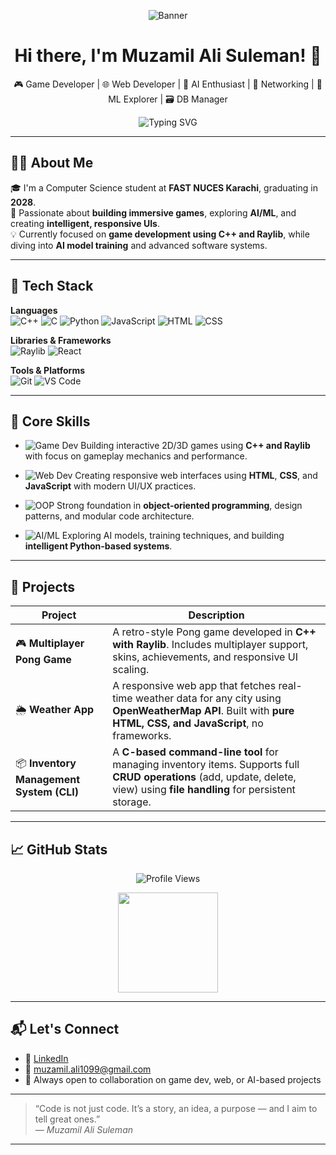 
<p align="center">
  <img src="https://www.canva.com/design/DAGn__xwTlA/RRwgT2ZI3uyp5rIry1c18w/view?utm_content=DAGn__xwTlA&utm_campaign=designshare&utm_medium=link2&utm_source=uniquelinks&utlId=he276476a82" alt="Banner" />
</p>

<h1 align="center">Hi there, I'm Muzamil Ali Suleman! 👋</h1>
<p align="center">
  🎮 Game Developer | 🌐 Web Developer | 🤖 AI Enthusiast | 📡 Networking | 🧠 ML Explorer | 🗃️ DB Manager
</p>

<p align="center">
  <img src="https://readme-typing-svg.herokuapp.com?font=Fira+Code&size=24&pause=1000&color=0A7EB6&center=true&width=800&lines=Aspiring+Software+Engineer;C%2B%2B+Game+Developer;AI+%26+ML+Learner;Full-Stack+Explorer" alt="Typing SVG" />
</p>

---

## 👨‍💻 About Me

🎓 I'm a Computer Science student at **FAST NUCES Karachi**, graduating in **2028**.  
🧠 Passionate about **building immersive games**, exploring **AI/ML**, and creating **intelligent, responsive UIs**.  
💡 Currently focused on **game development using C++ and Raylib**, while diving into **AI model training** and advanced software systems.

---

## 🧰 Tech Stack

**Languages**  
![C++](https://img.shields.io/badge/C++-00599C?style=for-the-badge&logo=cplusplus&logoColor=white)
![C](https://img.shields.io/badge/C-00599C?style=for-the-badge&logo=c&logoColor=white)
![Python](https://img.shields.io/badge/Python-3776AB?style=for-the-badge&logo=python&logoColor=white)
![JavaScript](https://img.shields.io/badge/JavaScript-F7DF1E?style=for-the-badge&logo=javascript&logoColor=black)
![HTML](https://img.shields.io/badge/HTML5-E34F26?style=for-the-badge&logo=html5&logoColor=white)
![CSS](https://img.shields.io/badge/CSS3-1572B6?style=for-the-badge&logo=css3&logoColor=white)

**Libraries & Frameworks**  
![Raylib](https://img.shields.io/badge/Raylib-000000?style=for-the-badge)
![React](https://img.shields.io/badge/React-20232A?style=for-the-badge&logo=react&logoColor=61DAFB)

**Tools & Platforms**  
![Git](https://img.shields.io/badge/Git-F05032?style=for-the-badge&logo=git&logoColor=white)
![VS Code](https://img.shields.io/badge/VS%20Code-007ACC?style=for-the-badge&logo=visual-studio-code&logoColor=white)

---

## 🚀 Core Skills

- ![Game Dev](https://img.shields.io/badge/Game%20Development-FF5733?style=flat-square&logo=unity&logoColor=white)
  Building interactive 2D/3D games using **C++ and Raylib** with focus on gameplay mechanics and performance.

- ![Web Dev](https://img.shields.io/badge/Web%20Development-00BFFF?style=flat-square&logo=javascript&logoColor=white)
  Creating responsive web interfaces using **HTML**, **CSS**, and **JavaScript** with modern UI/UX practices.

- ![OOP](https://img.shields.io/badge/OOP%20Design-8E44AD?style=flat-square&logo=abstract&logoColor=white)
  Strong foundation in **object-oriented programming**, design patterns, and modular code architecture.

- ![AI/ML](https://img.shields.io/badge/AI%20%26%20ML-2ECC71?style=flat-square&logo=tensorflow&logoColor=white)
  Exploring AI models, training techniques, and building **intelligent Python-based systems**.

---

## 🔧 Projects

| Project | Description |
|--------|-------------|
| 🎮 **Multiplayer Pong Game** | A retro-style Pong game developed in **C++ with Raylib**. Includes multiplayer support, skins, achievements, and responsive UI scaling. |
| 🌦️ **Weather App** | A responsive web app that fetches real-time weather data for any city using **OpenWeatherMap API**. Built with **pure HTML, CSS, and JavaScript**, no frameworks. |
| 📦 **Inventory Management System (CLI)** | A **C-based command-line tool** for managing inventory items. Supports full **CRUD operations** (add, update, delete, view) using **file handling** for persistent storage. |

---

## 📈 GitHub Stats

<p align="center">
  <img src="https://komarev.com/ghpvc/?username=MUZAMILALISULEMAN&label=Profile%20views&color=0e75b6&style=flat" alt="Profile Views" />
</p>

<p align="center">
  <img src="https://github-readme-stats.vercel.app/api?username=MUZAMILALISULEMAN&show_icons=true&theme=default" height="160" />
</p>

---

## 📬 Let's Connect

- 💼 [LinkedIn](https://www.linkedin.com/in/your-linkedin-profile/)  
- 📧 [muzamil.ali1099@gmail.com](mailto:muzamil.ali1099@gmail.com)  
- 🤝 Always open to collaboration on game dev, web, or AI-based projects

---

> “Code is not just code. It’s a story, an idea, a purpose — and I aim to tell great ones.”  
> — *Muzamil Ali Suleman*

---
